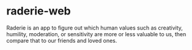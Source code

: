 # raderie-web
Raderie is an app to figure out which human values such as creativity, humility, moderation, or sensitivity are more or less valuable to us, then compare that to our friends and loved ones.

